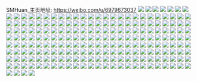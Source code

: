 SMHuan_主页地址: https://weibo.com/u/6979673037 
![](https://wx4.sinaimg.cn/mw2000/007ClZNzly1h9e2jxp5r4j31rl2c8nkw.jpg) 
![](https://wx4.sinaimg.cn/mw2000/007ClZNzly1h9e2jy7hv2j31sc2c8nhx.jpg) 
![](https://wx4.sinaimg.cn/mw2000/007ClZNzly1h99fagcid8j31sc2bze83.jpg) 
![](https://wx4.sinaimg.cn/mw2000/007ClZNzly1h99fa6f043j31sc2dshdv.jpg) 
![](https://wx4.sinaimg.cn/mw2000/007ClZNzly1h99faamaimj31n8281x6q.jpg) 
![](https://wx4.sinaimg.cn/mw2000/007ClZNzly1h99fas4hq3j31sc2bne83.jpg) 
![](https://wx4.sinaimg.cn/mw2000/007ClZNzly1h92h29cxfyj31ky35s4qx.jpg) 
![](https://wx4.sinaimg.cn/mw2000/007ClZNzly1h8yxeriuoyj31sc2c34qq.jpg) 
![](https://wx4.sinaimg.cn/mw2000/007ClZNzly1h8au27oyk0j322f2yuqv6.jpg) 
![](https://wx4.sinaimg.cn/mw2000/007ClZNzly1h8au1q97aej31zi2v8kjm.jpg) 
![](https://wx4.sinaimg.cn/mw2000/007ClZNzly1h8au17n8lcj32042vbqv5.jpg) 
![](https://wx4.sinaimg.cn/mw2000/007ClZNzly1h8au2c0952j31o6250kjl.jpg) 
![](https://wx4.sinaimg.cn/mw2000/007ClZNzly1h89f09a4tbj31q629f1ky.jpg) 
![](https://wx4.sinaimg.cn/mw2000/007ClZNzly1h89ezvlymzj31sc2cib2a.jpg) 
![](https://wx4.sinaimg.cn/mw2000/007ClZNzly1h82ptwnqjzj31vm2y1b2a.jpg) 
![](https://wx4.sinaimg.cn/mw2000/007ClZNzly1h82ptuw6i2j31y63271kz.jpg) 
![](https://wx4.sinaimg.cn/mw2000/007ClZNzly1h82ptlbiccj32023407wj.jpg) 
![](https://wx4.sinaimg.cn/mw2000/007ClZNzly1h82ptr5v57j31ot2m24qq.jpg) 
![](https://wx4.sinaimg.cn/mw2000/007ClZNzly1h82ptmn8w5j31sc2dskjl.jpg) 
![](https://wx4.sinaimg.cn/mw2000/007ClZNzly1h82ptizrr5j32c0340kjm.jpg) 
![](https://wx4.sinaimg.cn/mw2000/007ClZNzly1h82ptrz908j31sc2dsb29.jpg) 
![](https://wx4.sinaimg.cn/mw2000/007ClZNzly1h82ptouojpj31qb2p8x6q.jpg) 
![](https://wx4.sinaimg.cn/mw2000/007ClZNzly1h82ptqesitj31sc2dse81.jpg) 
![](https://wx4.sinaimg.cn/mw2000/007ClZNzly1h82ptpn7xxj31sc2ds7wh.jpg) 
![](https://wx4.sinaimg.cn/mw2000/007ClZNzly1h82ptspx7vj31rj289b29.jpg) 
![](https://wx4.sinaimg.cn/mw2000/007ClZNzly1h7vq7k0ui4j31pn2ave82.jpg) 
![](https://wx4.sinaimg.cn/mw2000/007ClZNzly1h7vq71eublj31sc2dsnpd.jpg) 
![](https://wx4.sinaimg.cn/mw2000/007ClZNzly1h7vq7qy2y4j31p52apx6p.jpg) 
![](https://wx4.sinaimg.cn/mw2000/007ClZNzly1h7vq830a2fj31nr28xu0x.jpg) 
![](https://wx4.sinaimg.cn/mw2000/007ClZNzly1h7vq80qqqnj31ni2ds4qq.jpg) 
![](https://wx4.sinaimg.cn/mw2000/007ClZNzly1h7vq820c53j31ql2cj7wi.jpg) 
![](https://wx4.sinaimg.cn/mw2000/007ClZNzly1h7syxkzrm3j31y82z6kjl.jpg) 
![](https://wx4.sinaimg.cn/mw2000/007ClZNzly1h7syxojs2bj31zo2y0kjl.jpg) 
![](https://wx4.sinaimg.cn/mw2000/007ClZNzly1h7syxn7zgkj320h35lx6p.jpg) 
![](https://wx4.sinaimg.cn/mw2000/007ClZNzly1h7syxm9qr6j31sc2ds1ky.jpg) 
![](https://wx4.sinaimg.cn/mw2000/007ClZNzly1h73x8nki48j31fc229qrq.jpg) 
![](https://wx4.sinaimg.cn/mw2000/007ClZNzly1h6r4zh4gwnj312y1pqtsr.jpg) 
![](https://wx4.sinaimg.cn/mw2000/007ClZNzly1h6r4ziprfnj31p72lm7wi.jpg) 
![](https://wx4.sinaimg.cn/mw2000/007ClZNzly1h6r4ze6th6j31hm2lmqs1.jpg) 
![](https://wx4.sinaimg.cn/mw2000/007ClZNzly1h6r4zfh94oj30yy1kmdk7.jpg) 
![](https://wx4.sinaimg.cn/mw2000/007ClZNzly1h6r4zltxupj31hc2bl7wi.jpg) 
![](https://wx4.sinaimg.cn/mw2000/007ClZNzly1h6r4zg5ew0j313u1vk1h8.jpg) 
![](https://wx4.sinaimg.cn/mw2000/007ClZNzly1h6r4zcql4kj319o24tnhz.jpg) 
![](https://wx4.sinaimg.cn/mw2000/007ClZNzly1h6r4zjvf8sj31c62g6kjl.jpg) 
![](https://wx4.sinaimg.cn/mw2000/007ClZNzly1h68brlidgxj31sc2dsqv5.jpg) 
![](https://wx4.sinaimg.cn/mw2000/007ClZNzly1h63zsg9os8j324836cqec.jpg) 
![](https://wx4.sinaimg.cn/mw2000/007ClZNzly1h63zsd7uplj324836c1kz.jpg) 
![](https://wx4.sinaimg.cn/mw2000/007ClZNzly1h63zsiyocjj324836c7wj.jpg) 
![](https://wx4.sinaimg.cn/mw2000/007ClZNzly1h63zslmjf8j324836c4qr.jpg) 
![](https://wx4.sinaimg.cn/mw2000/007ClZNzly1h5kje3a4u6j326e33ihdt.jpg) 
![](https://wx4.sinaimg.cn/mw2000/007ClZNzly1h5kje5rx10j31sc2dsqv5.jpg) 
![](https://wx4.sinaimg.cn/mw2000/007ClZNzly1h5kje1wpchj31h82vnhdt.jpg) 
![](https://wx4.sinaimg.cn/mw2000/007ClZNzly1h5kjf8mtutj30m71dpwsh.jpg) 
![](https://wx4.sinaimg.cn/mw2000/007ClZNzly1h5kje4itk9j32ds1sckjl.jpg) 
![](https://wx4.sinaimg.cn/mw2000/007ClZNzly1h5kje0n13tj30wi1ipanx.jpg) 
![](https://wx4.sinaimg.cn/mw2000/007ClZNzly1h5j6w6bivdj30zk0zkwsr.jpg) 
![](https://wx4.sinaimg.cn/mw2000/007ClZNzly1h5j6w5lrvdj30zk0zk7m3.jpg) 
![](https://wx4.sinaimg.cn/mw2000/007ClZNzly1h5cdbv29f9j320f300x6q.jpg) 
![](https://wx4.sinaimg.cn/mw2000/007ClZNzly1h5cdbyb0ipj31kz2ds1ky.jpg) 
![](https://wx4.sinaimg.cn/mw2000/007ClZNzly1h5cdbsb04lj31k52d1b2a.jpg) 
![](https://wx4.sinaimg.cn/mw2000/007ClZNzly1h5cdbesud1j31lw2alu0x.jpg) 
![](https://wx4.sinaimg.cn/mw2000/007ClZNzly1h5cdbpzimej3239340e82.jpg) 
![](https://wx4.sinaimg.cn/mw2000/007ClZNzly1h5cdbgl3b0j31sc2dse81.jpg) 
![](https://wx4.sinaimg.cn/mw2000/007ClZNzly1h5cdbmi3kdj31l92auu0y.jpg) 
![](https://wx4.sinaimg.cn/mw2000/007ClZNzly1h4d8u3it7vj31p82dse82.jpg) 
![](https://wx4.sinaimg.cn/mw2000/007ClZNzly1h4d8sebwfcj31lo2544qq.jpg) 
![](https://wx4.sinaimg.cn/mw2000/007ClZNzly1h4d8t663sqj31lm28q7wi.jpg) 
![](https://wx4.sinaimg.cn/mw2000/007ClZNzly1h4d8tgevt4j31kc28f1ky.jpg) 
![](https://wx4.sinaimg.cn/mw2000/007ClZNzly1h4d8rfu3ezj31pk2dshdu.jpg) 
![](https://wx4.sinaimg.cn/mw2000/007ClZNzly1h4d8tqwx3sj31sc2ds4qq.jpg) 
![](https://wx4.sinaimg.cn/mw2000/007ClZNzly1h41xzsxh72j322r340b2b.jpg) 
![](https://wx4.sinaimg.cn/mw2000/007ClZNzly1h41xz7xfauj31lo22t1ky.jpg) 
![](https://wx4.sinaimg.cn/mw2000/007ClZNzly1h41xzc8oo2j3280340b2b.jpg) 
![](https://wx4.sinaimg.cn/mw2000/007ClZNzly1h41xzic6orj31ss2wc7wj.jpg) 
![](https://wx4.sinaimg.cn/mw2000/007ClZNzly1h41xyydx94j31l32ay7wi.jpg) 
![](https://wx4.sinaimg.cn/mw2000/007ClZNzly1h41ya81733j31vd2odb2b.jpg) 
![](https://wx4.sinaimg.cn/mw2000/007ClZNzly1h41y0a5dh5j32c0340npf.jpg) 
![](https://wx4.sinaimg.cn/mw2000/007ClZNzly1h3ximsirbej327x32v1kz.jpg) 
![](https://wx4.sinaimg.cn/mw2000/007ClZNzly1h3xin0n2o4j32c0340kjn.jpg) 
![](https://wx4.sinaimg.cn/mw2000/007ClZNzly1h3ximyn4d7j31yd340hdv.jpg) 
![](https://wx4.sinaimg.cn/mw2000/007ClZNzly1h3ximumosgj32c0340e84.jpg) 
![](https://wx4.sinaimg.cn/mw2000/007ClZNzly1h3ximqrk85j317e1o6x5n.jpg) 
![](https://wx4.sinaimg.cn/mw2000/007ClZNzly1h3ximq2uy7j32c0340qv8.jpg) 
![](https://wx4.sinaimg.cn/mw2000/007ClZNzly1h3ximnjd7aj326h302hdu.jpg) 
![](https://wx4.sinaimg.cn/mw2000/007ClZNzly1h3xin3d8onj31n92onb2a.jpg) 
![](https://wx4.sinaimg.cn/mw2000/007ClZNzly1h3ximwxfx9j31wg30y1kz.jpg) 
![](https://wx4.sinaimg.cn/mw2000/007ClZNzly1h3ximlvzv6j32c0340kjn.jpg) 
![](https://wx4.sinaimg.cn/mw2000/007ClZNzly1h3xin5l3s7j31yd340u0y.jpg) 
![](https://wx4.sinaimg.cn/mw2000/007ClZNzly1h3xin2beobj32c0340kjn.jpg) 
![](https://wx4.sinaimg.cn/mw2000/007ClZNzly1h3xin6xt12j31us32i7wj.jpg) 
![](https://wx4.sinaimg.cn/mw2000/007ClZNzly1h3rq2897nyj31sc2dsu0x.jpg) 
![](https://wx4.sinaimg.cn/mw2000/007ClZNzly1h3rq2m62wgj31sc2ds4qq.jpg) 
![](https://wx4.sinaimg.cn/mw2000/007ClZNzly1h3qn4jfizyj31rl2dsb2a.jpg) 
![](https://wx4.sinaimg.cn/mw2000/007ClZNzly1h3qn4chy1cj31ql2dse82.jpg) 
![](https://wx4.sinaimg.cn/mw2000/007ClZNzly1h3qn4773r0j30k00rr796.jpg) 
![](https://wx4.sinaimg.cn/mw2000/007ClZNzly1h3qn4h926yj325b2ynu0z.jpg) 
![](https://wx4.sinaimg.cn/mw2000/007ClZNzly1h3nxibopcpj30sw1f7qn1.jpg) 
![](https://wx4.sinaimg.cn/mw2000/007ClZNzly1h3nxvdb38kj30x91u21kx.jpg) 
![](https://wx4.sinaimg.cn/mw2000/007ClZNzly1h3nxvearm2j316029khdt.jpg) 
![](https://wx4.sinaimg.cn/mw2000/007ClZNzly1h3nxwl4shvj31xy1xy1ky.jpg) 
![](https://wx4.sinaimg.cn/mw2000/007ClZNzly1h3nxvzf0k1j3201340x6p.jpg) 
![](https://wx4.sinaimg.cn/mw2000/007ClZNzly1h3nxvimk23j31z81z81ky.jpg) 
![](https://wx4.sinaimg.cn/mw2000/007ClZNzly1h3nxw63ssij32182qi7wj.jpg) 
![](https://wx4.sinaimg.cn/mw2000/007ClZNzly1h3nxwiwp8xj327f2y0u0z.jpg) 
![](https://wx4.sinaimg.cn/mw2000/007ClZNzly1h2qtwneop0j31sc2dsqv6.jpg) 
![](https://wx4.sinaimg.cn/mw2000/007ClZNzly1h2qtwfskuwj31sc2ds4qp.jpg) 
![](https://wx4.sinaimg.cn/mw2000/007ClZNzly1h2qtwdvstsj31g729knpd.jpg) 
![](https://wx4.sinaimg.cn/mw2000/007ClZNzly1h2qtw8tlj5j31sc2dsb29.jpg) 
![](https://wx4.sinaimg.cn/mw2000/007ClZNzly1h2qtw4synuj31sc2dsx6p.jpg) 
![](https://wx4.sinaimg.cn/mw2000/007ClZNzly1h2qtwssx93j31gb2a3npd.jpg) 
![](https://wx4.sinaimg.cn/mw2000/007ClZNzly1h2bu2eblkaj31co1w0npd.jpg) 
![](https://wx4.sinaimg.cn/mw2000/007ClZNzly1h2bu2g9kl4j317a1st7wh.jpg) 
![](https://wx4.sinaimg.cn/mw2000/007ClZNzly1h2943fjy4cj30mx0z2n33.jpg) 
![](https://wx4.sinaimg.cn/mw2000/007ClZNzly1h2943jom5uj316v1qy1kx.jpg) 
![](https://wx4.sinaimg.cn/mw2000/007ClZNzly1h2943ik7g9j31211olqux.jpg) 
![](https://wx4.sinaimg.cn/mw2000/007ClZNzly1h2943kdxnkj31ai1w04qp.jpg) 
![](https://wx4.sinaimg.cn/mw2000/007ClZNzly1h2943m46swj31731rtk7d.jpg) 
![](https://wx4.sinaimg.cn/mw2000/007ClZNzly1h2943nqcvmj30v11axqhu.jpg) 
![](https://wx4.sinaimg.cn/mw2000/007ClZNzly1h2943na4w3j313h1km4qp.jpg) 
![](https://wx4.sinaimg.cn/mw2000/007ClZNzly1h2943ofeklj31as1qf4qp.jpg) 
![](https://wx4.sinaimg.cn/mw2000/007ClZNzly1h2943hfuasj31f01w0hdt.jpg) 
![](https://wx4.sinaimg.cn/mw2000/007ClZNzly1h1e3vtn5s8j31c31tl1kx.jpg) 
![](https://wx4.sinaimg.cn/mw2000/007ClZNzly1h1e3vos3k1j318m1r5tr4.jpg) 
![](https://wx4.sinaimg.cn/mw2000/007ClZNzly1h1e3vr1m26j316a1qo4qp.jpg) 
![](https://wx4.sinaimg.cn/mw2000/007ClZNzly1h15kiobo7ij313w1thtma.jpg) 
![](https://wx4.sinaimg.cn/mw2000/007ClZNzly1h15kimrkcqj31f01w0u0x.jpg) 
![](https://wx4.sinaimg.cn/mw2000/007ClZNzly1h15kihte00j31a41ppk7y.jpg) 
![](https://wx4.sinaimg.cn/mw2000/007ClZNzly1h15kifzooyj31f01w0hdt.jpg) 
![](https://wx4.sinaimg.cn/mw2000/007ClZNzly1h15kj0xkh4j31a41vyx6p.jpg) 
![](https://wx4.sinaimg.cn/mw2000/007ClZNzly1h15kiuwtzgj31421ltdzg.jpg) 
![](https://wx4.sinaimg.cn/mw2000/007ClZNzly1h15kiq9qusj317m1w01bo.jpg) 
![](https://wx4.sinaimg.cn/mw2000/007ClZNzly1h0hcw3amfqj31f01w0b29.jpg) 
![](https://wx4.sinaimg.cn/mw2000/007ClZNzly1h0hcw7b3loj31f01w0b29.jpg) 
![](https://wx4.sinaimg.cn/mw2000/007ClZNzly1h0hcwbc44ej30zi1hk4nw.jpg) 
![](https://wx4.sinaimg.cn/mw2000/007ClZNzly1h0hcvz3ud5j31f01w0b29.jpg) 
![](https://wx4.sinaimg.cn/mw2000/007ClZNzly1h0hcwg4j5dj31f01w0e81.jpg) 
![](https://wx4.sinaimg.cn/mw2000/007ClZNzly1gznv783m7oj31o02807wh.jpg) 
![](https://wx4.sinaimg.cn/mw2000/007ClZNzly1gznv79crxhj31d81w07wh.jpg) 
![](https://wx4.sinaimg.cn/mw2000/007ClZNzly1gznv76bt04j30ku0rstfo.jpg) 
![](https://wx4.sinaimg.cn/mw2000/007ClZNzly1gznv7ate1rj31d21rrnpd.jpg) 
![](https://wx4.sinaimg.cn/mw2000/007ClZNzly1gznv7dchruj31f01w0tw4.jpg) 
![](https://wx4.sinaimg.cn/mw2000/007ClZNzly1gznv7c4hj1j31f01w0hdt.jpg) 
![](https://wx4.sinaimg.cn/mw2000/007ClZNzly1gusqkcn5yyj61o81o8hdt02.jpg) 
![](https://wx4.sinaimg.cn/mw2000/007ClZNzly1gusqkdvku8j61sc1schdt02.jpg) 
![](https://wx4.sinaimg.cn/mw2000/007ClZNzly1gusqkjb8taj61sc2dsu0x02.jpg) 
![](https://wx4.sinaimg.cn/mw2000/007ClZNzly1gusqkzrfy7j61ng1ng7wh02.jpg) 
![](https://wx4.sinaimg.cn/mw2000/007ClZNzly1gusqkmth84j627f2za4qq02.jpg) 
![](https://wx4.sinaimg.cn/mw2000/007ClZNzly1gusqk9qhghj61sc2dsqv502.jpg) 
![](https://wx4.sinaimg.cn/mw2000/007ClZNzly1gusql15wokj61fn27shdt02.jpg) 
![](https://wx4.sinaimg.cn/mw2000/007ClZNzly1gusqkv6m9xj62c03407wj02.jpg) 
![](https://wx4.sinaimg.cn/mw2000/007ClZNzly1gusqkx0winj61sc2dsu0x02.jpg) 
![](https://wx4.sinaimg.cn/mw2000/007ClZNzly1gs5z6fgjbnj61dw2grnpd02.jpg) 
![](https://wx4.sinaimg.cn/mw2000/007ClZNzly1gs5z6ed1ngj32c0340qv7.jpg) 
![](https://wx4.sinaimg.cn/mw2000/007ClZNzly1gs5z6h21hdj32c02c0npe.jpg) 
![](https://wx4.sinaimg.cn/mw2000/007ClZNzly1gs5z6ik6l3j32c0340b2b.jpg) 
![](https://wx4.sinaimg.cn/mw2000/007ClZNzly1gs5z6k81yhj32c02c0qv6.jpg) 
![](https://wx4.sinaimg.cn/mw2000/007ClZNzly1gs5z6m3wqmj32c03401kz.jpg) 
![](https://wx4.sinaimg.cn/mw2000/007ClZNzly1gs5z6nitnrj32c02bmhdu.jpg) 
![](https://wx4.sinaimg.cn/mw2000/007ClZNzly1gs5z6o5t49j31ci2ea7wh.jpg) 
![](https://wx4.sinaimg.cn/mw2000/007ClZNzly1gs5z6ph3iqj32c02c0x6q.jpg) 
![](https://wx4.sinaimg.cn/mw2000/007ClZNzly1grvl7mytx4j31qz33z1ky.jpg) 
![](https://wx4.sinaimg.cn/mw2000/007ClZNzly1grvl7phrb5j31sg2dsqv5.jpg) 
![](https://wx4.sinaimg.cn/mw2000/007ClZNzly1gre48hoyxsj316t27yb0t.jpg) 
![](https://wx4.sinaimg.cn/mw2000/007ClZNzly1gq90e4yr4kj32c02c0u0y.jpg) 
![](https://wx4.sinaimg.cn/mw2000/007ClZNzly1gq90eeuwr2j32c02c0qv6.jpg) 
![](https://wx4.sinaimg.cn/mw2000/007ClZNzly1gq90e7wr4gj32c02c0e83.jpg) 
![](https://wx4.sinaimg.cn/mw2000/007ClZNzly1gq90eihf7zj32c02c0kjn.jpg) 
![](https://wx4.sinaimg.cn/mw2000/007ClZNzly1gq90e2rlthj31sg2dsu0x.jpg) 
![](https://wx4.sinaimg.cn/mw2000/007ClZNzly1gq90ecbciaj32c02c0u0z.jpg) 
![](https://wx4.sinaimg.cn/mw2000/007ClZNzly1gq90emuyj1j32c03407wi.jpg) 
![](https://wx4.sinaimg.cn/mw2000/007ClZNzly1gq90e181npj310q1taazh.jpg) 
![](https://wx4.sinaimg.cn/mw2000/007ClZNzly1gq90ekjrfxj32c02c0u0x.jpg) 
![](https://wx4.sinaimg.cn/mw2000/007ClZNzly1gpkc3nk8xoj31yo1yoqv5.jpg) 
![](https://wx4.sinaimg.cn/mw2000/007ClZNzly1gpkc20h59qj32c02c04qq.jpg) 
![](https://wx4.sinaimg.cn/mw2000/007ClZNzly1gpkc3fs9xbj323l23mb2a.jpg) 
![](https://wx4.sinaimg.cn/mw2000/007ClZNzly1gpkc2gppy4j328w28vhdu.jpg) 
![](https://wx4.sinaimg.cn/mw2000/007ClZNzly1gpkc253pbgj32c02c07wh.jpg) 
![](https://wx4.sinaimg.cn/mw2000/007ClZNzly1gpkc29r88jj3283283e82.jpg) 
![](https://wx4.sinaimg.cn/mw2000/007ClZNzly1gpkc2bysqxj31mj33zkjl.jpg) 
![](https://wx4.sinaimg.cn/mw2000/007ClZNzly1gpkc3jawu0j32c0340x6p.jpg) 
![](https://wx4.sinaimg.cn/mw2000/007ClZNzly1gpkc2j1ptmj31bi2bwb1x.jpg) 
![](https://wx4.sinaimg.cn/mw2000/007ClZNzly1gpfi75eg19j32c02c0kjm.jpg) 
![](https://wx4.sinaimg.cn/mw2000/007ClZNzly1gpfi6zi1l7j32c02c0x6q.jpg) 
![](https://wx4.sinaimg.cn/mw2000/007ClZNzly1gpfi9fxoylj33402c0npe.jpg) 
![](https://wx4.sinaimg.cn/mw2000/007ClZNzly1gpfi7hs5mqj32c02c0b2a.jpg) 
![](https://wx4.sinaimg.cn/mw2000/007ClZNzly1gpfi7nr03yj32c02c0kjm.jpg) 
![](https://wx4.sinaimg.cn/mw2000/007ClZNzly1gpfi7uw275j32c02c0npe.jpg) 
![](https://wx4.sinaimg.cn/mw2000/007ClZNzly1gpfi80pt6gj32c02c07wi.jpg) 
![](https://wx4.sinaimg.cn/mw2000/007ClZNzly1gpfi86b582j32c02c04qq.jpg) 
![](https://wx4.sinaimg.cn/mw2000/007ClZNzly1gpfi8c4479j32c02c0b2a.jpg) 
![](https://wx4.sinaimg.cn/mw2000/007ClZNzly1gp7r2fdqnyj30u00u044k.jpg) 
![](https://wx4.sinaimg.cn/mw2000/007ClZNzly1gp7r2fxigqj30u00u0n5i.jpg) 
![](https://wx4.sinaimg.cn/mw2000/007ClZNzly1gp7r2gw01sj32c02c01kx.jpg) 
![](https://wx4.sinaimg.cn/mw2000/007ClZNzly1gp7r2jrgvkj32c02c0x6p.jpg) 
![](https://wx4.sinaimg.cn/mw2000/007ClZNzly1gp7r2law29j32c02c0kjl.jpg) 
![](https://wx4.sinaimg.cn/mw2000/007ClZNzly1gp7r2mesovj31sg1sg1kx.jpg) 
![](https://wx4.sinaimg.cn/mw2000/007ClZNzly1gp7r2iwghcj32c02c0b2a.jpg) 
![](https://wx4.sinaimg.cn/mw2000/007ClZNzly1gp7r2eob32j32c02c0u0x.jpg) 
![](https://wx4.sinaimg.cn/mw2000/007ClZNzly1gp7r2hn1gdj31yp1ypb29.jpg) 
![](https://wx4.sinaimg.cn/mw2000/007ClZNzly1gmg207lynmj31nw1nwtwz.jpg) 
![](https://wx4.sinaimg.cn/mw2000/007ClZNzly1gmg205nuvmj31sg1sg4qp.jpg) 
![](https://wx4.sinaimg.cn/mw2000/007ClZNzly1gmg1zzkff0j32ba2bb4qq.jpg) 
![](https://wx4.sinaimg.cn/mw2000/007ClZNzly1gmg203z2djj32c02c01ky.jpg) 
![](https://wx4.sinaimg.cn/mw2000/007ClZNzly1gmg201tdk5j32c02c01ky.jpg) 
![](https://wx4.sinaimg.cn/mw2000/007ClZNzly1gmg222c93oj32c02c07wj.jpg) 
![](https://wx4.sinaimg.cn/mw2000/007ClZNzly1glgmqo0hjyj32c02c07wj.jpg) 
![](https://wx4.sinaimg.cn/mw2000/007ClZNzly1glgmqvcztxj32c02c0e83.jpg) 
![](https://wx4.sinaimg.cn/mw2000/007ClZNzly1glgmr22d8wj32c02c01kz.jpg) 
![](https://wx4.sinaimg.cn/mw2000/007ClZNzly1glgmq60wgvj32c02c01ky.jpg) 
![](https://wx4.sinaimg.cn/mw2000/007ClZNzly1glgmqf5h0wj32c02c0b2b.jpg) 
![](https://wx4.sinaimg.cn/mw2000/007ClZNzly1glgmqg2nv9j30ku0kuteg.jpg) 
